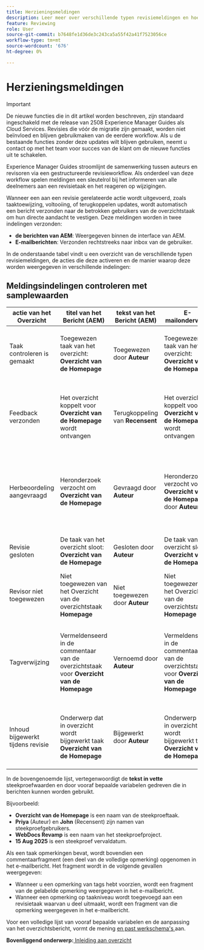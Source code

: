 ```yaml
---
title: Herzieningsmeldingen
description: Leer meer over verschillende typen revisiemeldingen en hoe deze worden geactiveerd tijdens de verschillende fasen van de revisiewerkstroom in Experience Manager Guides.
feature: Reviewing
role: User
source-git-commit: b7648fe1d36de3c243ca5a55f42a41f7523056ce
workflow-type: tm+mt
source-wordcount: '676'
ht-degree: 0%

---
```


# Herzieningsmeldingen

>[!IMPORTANT]
>
> De nieuwe functies die in dit artikel worden beschreven, zijn standaard ingeschakeld met de release van 2508 Experience Manager Guides als Cloud Services. Revisies die vóór de migratie zijn gemaakt, worden niet beïnvloed en blijven gebruikmaken van de eerdere workflow. Als u de bestaande functies zonder deze updates wilt blijven gebruiken, neemt u contact op met het team voor succes van de klant om de nieuwe functies uit te schakelen.

Experience Manager Guides stroomlijnt de samenwerking tussen auteurs en revisoren via een gestructureerde revisieworkflow. Als onderdeel van deze workflow spelen meldingen een sleutelrol bij het informeren van alle deelnemers aan een revisietaak en het reageren op wijzigingen.

Wanneer een aan een revisie gerelateerde actie wordt uitgevoerd, zoals taaktoewijzing, voltooiing, of terugkoppelen updates, wordt automatisch een bericht verzonden naar de betrokken gebruikers van de overzichtstaak om hun directe aandacht te vestigen. Deze meldingen worden in twee indelingen verzonden:

- **de berichten van AEM**: Weergegeven binnen de interface van AEM.
- **E-mailberichten**: Verzonden rechtstreeks naar inbox van de gebruiker.

In de onderstaande tabel vindt u een overzicht van de verschillende typen revisiemeldingen, de acties die deze activeren en de manier waarop deze worden weergegeven in verschillende indelingen:


## Meldingsindelingen controleren met samplewaarden

| **actie van het Overzicht** | **titel van het Bericht (AEM)** | **tekst van het Bericht (AEM)** | **E-mailonderwerp** | **Tekst van het e-mailbericht** | **Ontvanger** |
|-----------------------------|--------------------------------------------------|-------------------------------------------------------------|--------------------------------------------------------|------------------------------------------------------------------------------------------------|-----------------------------|
| Taak controleren is gemaakt | Toegewezen taak van het overzicht: **Overzicht van de Homepage** | Toegewezen door **Auteur** | Toegewezen taak van het overzicht: **Overzicht van de Homepage** | **Auteur** heeft tot een overzichtTaak **Overzicht van de Homepage** in project **WebDocs Revamp** met datum **15 Aug 2025** geleid. U bent toegewezen als revisor. | **Recensent** |
| Feedback verzonden | Het overzicht koppelt voor **Overzicht van de Homepage** wordt ontvangen | Terugkoppeling van **Recensent** | Het overzicht koppelt voor **Overzicht van de Homepage** wordt ontvangen | **Recensent** heeft voorgelegd terugkoppelt voor taak **Overzicht van de Homepage** in project **WebDocs Revamp**. Gelieve te herzien en noodzakelijke updates ver vóór vervaldatum **15 Aug 2025** te maken. | **Auteur** of **Initiator van taak** |
| Herbeoordeling aangevraagd | Heronderzoek verzocht om **Overzicht van de Homepage** | Gevraagd door **Auteur** | Heronderzoek verzocht voor **Overzicht van de Homepage** door **Auteur** | **de Auteur** heeft het document voor taak **Overzicht van de Homepage** bijgewerkt dat op uw wordt gebaseerd terugkoppelt en verzoekt om een herbeoordeling. Gelieve te herzien ruim vóór vervaldatum **15 aug 2025**. | **Recensent** |
| Revisie gesloten | De taak van het overzicht sloot: **Overzicht van de Homepage** | Gesloten door **Auteur** | De taak van het overzicht sloot: **Overzicht van de Homepage** | Het overzicht van de overzichtstaak **Overzicht van de Homepage** onder project **WebDocs Revamp** is gesloten door **Auteur**. | **Auteur** of **Initiator van taak**, **Recensent** |
| Revisor niet toegewezen | Niet toegewezen van het Overzicht van de overzichtstaak **Homepage** | Niet toegewezen door **Auteur** | Niet toegewezen van het Overzicht van de overzichtstaak **Homepage** | U bent niet toegewezen van het overzicht taak **Overzicht van de Homepage** onder project **WebDocs Revamp** door **Auteur**. | **Recensent** |
| Tagverwijzing | Vermeldenseerd in de commentaar van de overzichtstaak voor **Overzicht van de Homepage** | Vernoemd door **Auteur** | Vermeldenseerd in de commentaar van de overzichtstaak voor **Overzicht van de Homepage** | U bent vermeld in een commentaar op taak **Overzicht van de Homepage** onder **WebDocs Revamp** door **Auteur**. **uittreksel van de Commentaar:** *&quot;Gelieve te werken de kopstructuur bij om toegankelijkheidsrichtlijnen te volgen.&quot;* | **Vermelde gebruiker** |
| Inhoud bijgewerkt tijdens revisie | Onderwerp dat in overzicht wordt bijgewerkt taak **Overzicht van de Homepage** | Bijgewerkt door **Auteur** | Onderwerp dat in overzicht wordt bijgewerkt taak **Overzicht van de Homepage** | **Auteur** heeft de onderwerpversies voor het overzicht van de taak **Overzicht van de Homepage** bijgewerkt. Gelieve te herzien ruim vóór vervaldatum **15 aug 2025**. | **Recensent** |


In de bovengenoemde lijst, vertegenwoordigt de **tekst in vette** steekproefwaarden en door vooraf bepaalde variabelen gedreven die in berichten kunnen worden gebruikt.


Bijvoorbeeld:

- **Overzicht van de Homepage** is een naam van de steekproeftaak.
- **Priya** (Auteur) en **John** (Recensent) zijn namen van steekproefgebruikers.
- **WebDocs Revamp** is een naam van het steekproefproject.
- **15 Aug 2025** is een steekproef vervaldatum.

Als een taak opmerkingen bevat, wordt bovendien een commentaarfragment (een deel van de volledige opmerking) opgenomen in het e-mailbericht. Het fragment wordt in de volgende gevallen weergegeven:

- Wanneer u een opmerking van tags hebt voorzien, wordt een fragment van de gelabelde opmerking weergegeven in het e-mailbericht.
- Wanneer een opmerking op taakniveau wordt toegevoegd aan een revisietaak waarvan u deel uitmaakt, wordt een fragment van die opmerking weergegeven in het e-mailbericht.

Voor een volledige lijst van vooraf bepaalde variabelen en de aanpassing van het overzichtsbericht, vormt de mening [ en past werkschema&#39;s ](../cs-install-guide/customize-workflows.md#customize-email-and-aem-notification-templates) aan.




**Bovenliggend onderwerp:**[ Inleiding aan overzicht ](review.md)

